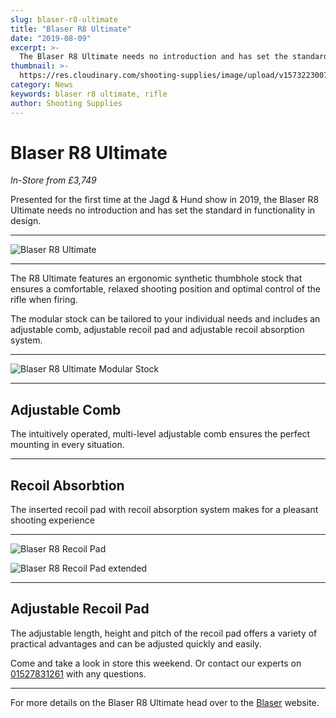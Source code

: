 ```yaml
---
slug: blaser-r8-ultimate
title: "Blaser R8 Ultimate"
date: "2019-08-09"
excerpt: >-
  The Blaser R8 Ultimate needs no introduction and has set the standard in functionality in design.
thumbnail: >-
  https://res.cloudinary.com/shooting-supplies/image/upload/v1573223007/Blog/Blase-R8-Ultimate-GOTW_zmfgft.webp
category: News
keywords: blaser r8 ultimate, rifle
author: Shooting Supplies
---
```


# **Blaser R8 Ultimate**

_In-Store from £3,749_

Presented for the first time at the Jagd & Hund show in 2019, the Blaser R8 Ultimate needs no introduction and has set the standard in functionality in design.

---

![Blaser R8 Ultimate](https://res.cloudinary.com/shooting-supplies/image/upload/v1573223301/guns/Blaser-R8-Ultimate_y4khm5_nq7big.webp)

---

The R8 Ultimate features an ergonomic synthetic thumbhole stock that ensures a comfortable, relaxed shooting position and optimal control of the rifle when firing.

The modular stock can be tailored to your individual needs and includes an adjustable comb, adjustable recoil pad and adjustable recoil absorption system.

---

![Blaser R8 Ultimate Modular Stock](https://res.cloudinary.com/shooting-supplies/image/upload/v1573223303/guns/Blaser-R8-Ultimate3_v9p1gq_uxgrej.webp)

---

## **Adjustable Comb**

The intuitively operated, multi-level adjustable comb ensures the perfect mounting in every situation.

---

## **Recoil Absorbtion**

The inserted recoil pad with recoil absorption system makes for a pleasant shooting experience

---

![Blaser R8 Recoil Pad](https://res.cloudinary.com/shooting-supplies/image/upload/v1573223304/guns/Blaser-R8-Ultimate4_vedifl_gtjtfh.webp)

![Blaser R8 Recoil Pad extended](https://res.cloudinary.com/shooting-supplies/image/upload/v1573223306/guns/Blaser-R8-Ultimate5_aeruns_qaekw5.webp)

---

## **Adjustable Recoil Pad**

The adjustable length, height and pitch of the recoil pad offers a variety of practical advantages and can be adjusted quickly and easily.

Come and take a look in store this weekend. Or contact our experts on [01527831261](tel:01527831261) with any questions.

---

For more details on the Blaser R8 Ultimate head over to the [Blaser](https://www.blaser.de/en/product-news/r8-ultimate/) website.
